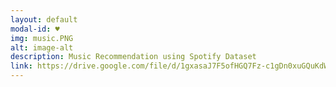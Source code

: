 ```yaml
---
layout: default
modal-id: ♥
img: music.PNG
alt: image-alt
description: Music Recommendation using Spotify Dataset
link: https://drive.google.com/file/d/1gxasaJ7F5ofHGQ7Fz-c1gDn0xuGQuKdW/view?usp=sharing
---
```

